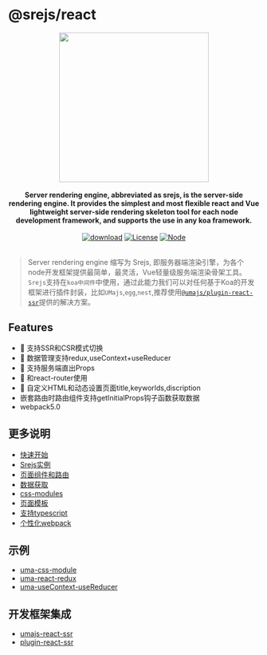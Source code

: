 # @srejs/react

<div align="center">
  <img src="./../../doc/Srejs-react.png" width="300" />
</div>
<br />

<div align="center">
  <strong>Server rendering engine, abbreviated as srejs, is the server-side rendering engine. It provides the simplest and most flexible react and Vue lightweight server-side rendering skeleton tool for each node development framework, and supports the use in any koa framework.</strong>
</div>
<br />
<div align="center">
<a href="https://npmcharts.com/compare/@srejs/react" target="_blank"><img src="https://img.shields.io/npm/dt/@srejs/react" alt="download"></a>
<a href="https://github.com/dazjean/Srejs" target="_blank"><img src="https://img.shields.io/npm/l/vue.svg" alt="License"></a>
<a href="https://github.com/dazjean/Srejs" target="_blank"><img src="https://img.shields.io/badge/node-%3E=10-green.svg" alt="Node"></a>
</div>
<br />

> Server rendering engine 缩写为 Srejs, 即服务器端渲染引擎，为各个node开发框架提供最简单，最灵活，Vue轻量级服务端渲染骨架工具。 `Srejs`支持在`koa中间件`中使用，通过此能力我们可以对任何基于Koa的开发框架进行插件封装，比如`UMajs`,`egg`,`nest`,推荐使用[`@umajs/plugin-react-ssr`](https://github.com/Umajs/plugin-react-ssr#readme)提供的解决方案。

## Features

- 🚀 支持SSR和CSR模式切换
- 🚀 数据管理支持redux,useContext+useReducer
- 🚀 支持服务端直出Props
- 🚀 和react-router使用
- 🚀 自定义HTML和动态设置页面title,keyworlds,discription
- 嵌套路由时路由组件支持getInitialProps钩子函数获取数据
- webpack5.0

## 更多说明

- [快速开始](https://github.com/dazjean/Srejs/tree/mian/doc/react/quickStart.md)
- [Srejs实例](https://github.com/dazjean/Srejs/tree/mian/doc/vue/srejs.md)
- [页面组件和路由](https://github.com/dazjean/Srejs/tree/mian/doc/react/page-router.md)
- [数据获取](https://github.com/dazjean/Srejs/tree/mian/doc/react/initprops.md)
- [css-modules](https://github.com/dazjean/Srejs/tree/mian/doc/react/cssModules.md)
- [页面模板](https://github.com/dazjean/Srejs/tree/mian/doc/react/htmlTemplate.md)
- [支持typescript](https://github.com/dazjean/Srejs/tree/mian/doc/react/typescript.md)
- [个性化webpack](https://github.com/dazjean/Srejs/blob/main/doc/react/webpackconfig.md)

## 示例

- [uma-css-module](https://github.com/dazjean/Srejs/tree/mian/example/uma-css-module)
- [uma-react-redux](https://github.com/dazjean/Srejs/tree/mian/example/uma-react-redux)
- [uma-useContext-useReducer](https://github.com/dazjean/Srejs/tree/mian/example/uma-useContext-useReducer)

## 开发框架集成

- [umajs-react-ssr](https://github.com/Umajs/umajs-react-ssr)
- [plugin-react-ssr](https://github.com/Umajs/plugin-react-ssr)
